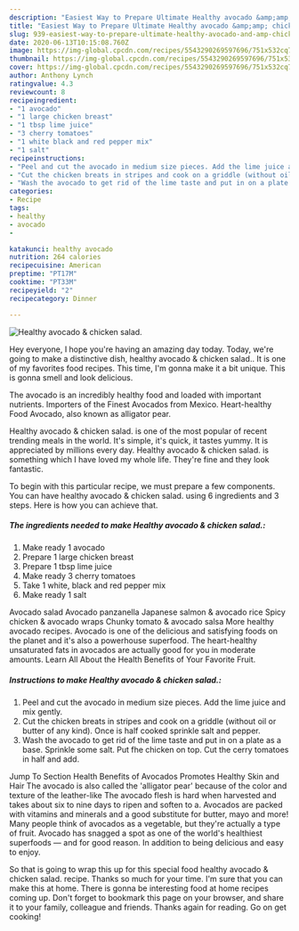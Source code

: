 ```yaml
---
description: "Easiest Way to Prepare Ultimate Healthy avocado &amp;amp; chicken salad."
title: "Easiest Way to Prepare Ultimate Healthy avocado &amp;amp; chicken salad."
slug: 939-easiest-way-to-prepare-ultimate-healthy-avocado-and-amp-chicken-salad
date: 2020-06-13T10:15:08.760Z
image: https://img-global.cpcdn.com/recipes/5543290269597696/751x532cq70/healthy-avocado-chicken-salad-recipe-main-photo.jpg
thumbnail: https://img-global.cpcdn.com/recipes/5543290269597696/751x532cq70/healthy-avocado-chicken-salad-recipe-main-photo.jpg
cover: https://img-global.cpcdn.com/recipes/5543290269597696/751x532cq70/healthy-avocado-chicken-salad-recipe-main-photo.jpg
author: Anthony Lynch
ratingvalue: 4.3
reviewcount: 8
recipeingredient:
- "1 avocado"
- "1 large chicken breast"
- "1 tbsp lime juice"
- "3 cherry tomatoes"
- "1 white black and red pepper mix"
- "1 salt"
recipeinstructions:
- "Peel and cut the avocado in medium size pieces. Add the lime juice and mix gently."
- "Cut the chicken breats in stripes and cook on a griddle (without oil or butter of any kind). Once is half cooked sprinkle salt and pepper."
- "Wash the avocado to get rid of the lime taste and put in on a plate as a base. Sprinkle some salt. Put fhe chicken on top. Cut the cerry tomatoes in half and add."
categories:
- Recipe
tags:
- healthy
- avocado
- 

katakunci: healthy avocado  
nutrition: 264 calories
recipecuisine: American
preptime: "PT17M"
cooktime: "PT33M"
recipeyield: "2"
recipecategory: Dinner

---
```



![Healthy avocado &amp; chicken salad.](https://img-global.cpcdn.com/recipes/5543290269597696/751x532cq70/healthy-avocado-chicken-salad-recipe-main-photo.jpg)

Hey everyone, I hope you're having an amazing day today. Today, we're going to make a distinctive dish, healthy avocado &amp; chicken salad.. It is one of my favorites food recipes. This time, I'm gonna make it a bit unique. This is gonna smell and look delicious.

The avocado is an incredibly healthy food and loaded with important nutrients. Importers of the Finest Avocados from Mexico. Heart-healthy Food Avocado, also known as alligator pear.

Healthy avocado &amp; chicken salad. is one of the most popular of recent trending meals in the world. It's simple, it's quick, it tastes yummy. It is appreciated by millions every day. Healthy avocado &amp; chicken salad. is something which I have loved my whole life. They're fine and they look fantastic.


To begin with this particular recipe, we must prepare a few components. You can have healthy avocado &amp; chicken salad. using 6 ingredients and 3 steps. Here is how you can achieve that.

<!--inarticleads1-->

##### The ingredients needed to make Healthy avocado &amp; chicken salad.:

1. Make ready 1 avocado
1. Prepare 1 large chicken breast
1. Prepare 1 tbsp lime juice
1. Make ready 3 cherry tomatoes
1. Take 1 white, black and red pepper mix
1. Make ready 1 salt


Avocado salad Avocado panzanella Japanese salmon &amp; avocado rice Spicy chicken &amp; avocado wraps Chunky tomato &amp; avocado salsa More healthy avocado recipes. Avocado is one of the delicious and satisfying foods on the planet and it&#39;s also a powerhouse superfood. The heart-healthy unsaturated fats in avocados are actually good for you in moderate amounts. Learn All About the Health Benefits of Your Favorite Fruit. 

<!--inarticleads2-->

##### Instructions to make Healthy avocado &amp; chicken salad.:

1. Peel and cut the avocado in medium size pieces. Add the lime juice and mix gently.
1. Cut the chicken breats in stripes and cook on a griddle (without oil or butter of any kind). Once is half cooked sprinkle salt and pepper.
1. Wash the avocado to get rid of the lime taste and put in on a plate as a base. Sprinkle some salt. Put fhe chicken on top. Cut the cerry tomatoes in half and add.


Jump To Section Health Benefits of Avocados Promotes Healthy Skin and Hair The avocado is also called the &#39;alligator pear&#39; because of the color and texture of the leather-like The avocado flesh is hard when harvested and takes about six to nine days to ripen and soften to a. Avocados are packed with vitamins and minerals and a good substitute for butter, mayo and more! Many people think of avocados as a vegetable, but they&#39;re actually a type of fruit. Avocado has snagged a spot as one of the world&#39;s healthiest superfoods — and for good reason. In addition to being delicious and easy to enjoy. 

So that is going to wrap this up for this special food healthy avocado &amp; chicken salad. recipe. Thanks so much for your time. I'm sure that you can make this at home. There is gonna be interesting food at home recipes coming up. Don't forget to bookmark this page on your browser, and share it to your family, colleague and friends. Thanks again for reading. Go on get cooking!
